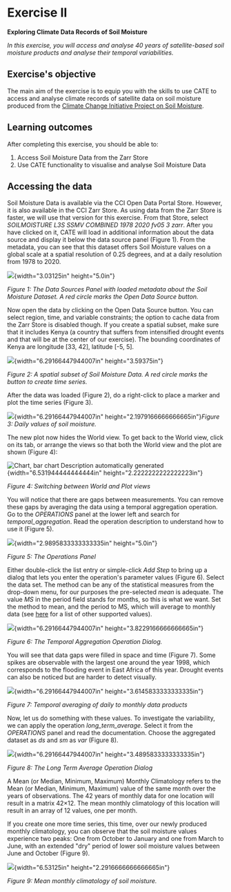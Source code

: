 # Exercise II

**Exploring Climate Data Records of Soil Moisture**

*In this exercise, you will access and analyse 40 years of
satellite-based soil moisture products and analyse their temporal
variabilities.*

## Exercise's objective

The main aim of the exercise is to equip you with the skills to use CATE
to access and analyse climate records of satellite data on soil moisture
produced from the [Climate Change Initiative Project on Soil
Moisture](https://climate.esa.int/en/projects/soil-moisture/).

## Learning outcomes

After completing this exercise, you should be able to:

1.  Access Soil Moisture Data from the Zarr Store
2.  Use CATE functionality to visualise and analyse Soil Moisture Data

## Accessing the data

Soil Moisture Data is available via the CCI Open Data Portal Store.
However, it is also available in the CCI Zarr Store. As using data from
the Zarr Store is faster, we will use that version for this exercise.
From that Store, select *SOILMOISTURE L3S SSMV COMBINED 1978 2020 fv05 3
zarr*. After you have clicked on it, CATE will load in additional
information about the data source and display it below the data source
panel (Figure 1). From the metadata, you can see that this dataset
offers Soil Moisture values on a global scale at a spatial resolution of
0.25 degrees, and at a daily resolution from 1978 to 2020.

![](images_E215/media/image1.png){width="3.03125in" height="5.0in"}

*Figure 1: The Data Sources Panel with loaded metadata about the Soil
Moisture Dataset. A red circle marks the Open Data Source button.*

Now open the data by clicking on the Open Data Source button. You can
select region, time, and variable constraints; the option to cache data
from the Zarr Store is disabled though. If you create a spatial subset,
make sure that it includes Kenya (a country that suffers from
intensified drought events and that will be at the center of our
exercise). The bounding coordinates of Kenya are longitude \[33, 42\],
latitude \[-5, 5\].

![](images_E215/media/image2.png){width="6.29166447944007in"
height="3.59375in"}

*Figure 2: A spatial subset of Soil Moisture Data. A red circle marks
the button to create time series.*

After the data was loaded (Figure 2), do a right-click to place a marker
and plot the time series (Figure 3).

![](images_E215/media/image3.png){width="6.29166447944007in"
height="2.1979166666666665in"}*Figure 3: Daily values of soil moisture.*

The new plot now hides the World view. To get back to the World view,
click on its tab, or arrange the views so that both the World view and
the plot are shown (Figure 4):

![Chart, bar chart Description automatically
generated](images_E215/media/image4.png){width="6.531944444444444in"
height="2.2222222222222223in"}

*Figure 4: Switching between World and Plot views*

You will notice that there are gaps between measurements. You can remove
these gaps by averaging the data using a temporal aggregation operation.
Go to the *OPERATIONS* panel at the lower left and search for
*temporal_aggregation*. Read the operation description to understand how
to use it (Figure 5).

![](images_E215/media/image5.png){width="2.9895833333333335in"
height="5.0in"}

*Figure 5: The Operations Panel*

Either double-click the list entry or simple-click *Add Step* to bring
up a dialog that lets you enter the operation's parameter values (Figure
6). Select the data set. The method can be any of the statistical
measures from the drop-down menu, for our purposes the pre-selected
*mean* is adequate. The value *MS* in the period field stands for
months, so this is what we want. Set the method to mean, and the period
to MS, which will average to monthly data (see
[here](https://pandas.pydata.org/pandas-docs/stable/user_guide/timeseries.html#dateoffset-objects)
for a list of other supported values).

![](images_E215/media/image6.png){width="6.29166447944007in"
height="3.8229166666666665in"}

*Figure 6: The Temporal Aggregation Operation Dialog.*

You will see that data gaps were filled in space and time (Figure 7).
Some spikes are observable with the largest one around the year 1998,
which corresponds to the flooding event in East Africa of this year.
Drought events can also be noticed but are harder to detect visually.

![](images_E215/media/image7.png){width="6.29166447944007in"
height="3.6145833333333335in"}

*Figure 7: Temporal averaging of daily to monthly data products*

Now, let us do something with these values. To investigate the
variability, we can apply the operation *long_term_average*. Select it
from the *OPERATIONS* panel and read the documentation. Choose the
aggregated dataset as *ds* and *sm* as *var* (Figure 8).

![](images_E215/media/image8.png){width="6.29166447944007in"
height="3.4895833333333335in"}

*Figure 8: The Long Term Average Operation Dialog*

A Mean (or Median, Minimum, Maximum) Monthly Climatology refers to the
Mean (or Median, Minimum, Maximum) value of the same month over the
years of observations. The 42 years of monthly data for one location
will result in a matrix 42×12. The mean monthly climatology of this
location will result in an array of 12 values, one per month.

If you create one more time series, this time, over our newly produced
monthly climatology, you can observe that the soil moisture values
experience two peaks: One from October to January and one from March to
June, with an extended "dry" period of lower soil moisture values
between June and October (Figure 9).

![](images_E215/media/image9.png){width="6.53125in"
height="2.2916666666666665in"}

*Figure 9: Mean monthly climatology of soil moisture.*
